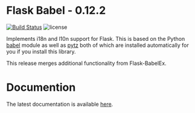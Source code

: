 # Flask Babel - 0.12.2

[![Build Status](https://travis-ci.org/hasgeek/flask-babel2.svg?branch=master)](https://travis-ci.org/hasgeek/flask-babel2)
![license](https://img.shields.io/github/license/hasgeek/flask-babel2.svg?maxAge=2592000)

Implements i18n and l10n support for Flask. This is based on the Python
[babel][] module as well as [pytz][] both of which are installed automatically
for you if you install this library.

This release merges additional functionality from Flask-BabelEx.

# Documention

The latest documentation is available [here][docs].

[babel]: https://github.com/python-babel/babel
[pytz]: https://pypi.python.org/pypi/pytz/
[docs]: https://pythonhosted.org/Flask-Babel2/
